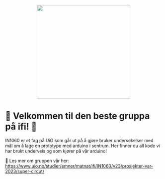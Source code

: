 <p align="center">
<img src="https://user-images.githubusercontent.com/123594081/236619691-1cad634a-589d-4c84-9ede-dc4bf4938b5d.svg" width="300" height="300" >
</p>

# 👑 Velkommen til den beste gruppa på ifi! 👑

IN1060 er et fag på UiO som går ut på å gjøre bruker undersøkelser med mål om å lage en prototype med arduino i sentrum. Her finner du all kode vi har brukt underveis og som kjører på vår arduino!

🦧 Les mer om gruppen vår her: https://www.uio.no/studier/emner/matnat/ifi/IN1060/v23/prosjekter-var-2023/super-circut/


